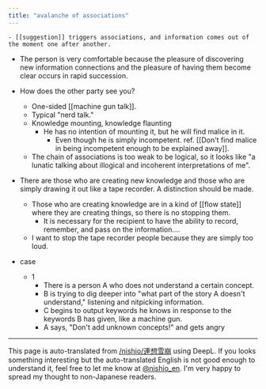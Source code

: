 ```yaml
---
title: "avalanche of associations"
---
```


    - [[suggestion]] triggers associations, and information comes out of the moment one after another.
- The person is very comfortable because the pleasure of discovering new information connections and the pleasure of having them become clear occurs in rapid succession.
- How does the other party see you?
    - One-sided [[machine gun talk]].
    - Typical "nerd talk."
    - Knowledge mounting, knowledge flaunting
        - He has no intention of mounting it, but he will find malice in it.
            - Even though he is simply incompetent. ref. [[Don't find malice in being incompetent enough to be explained away]].
    - The chain of associations is too weak to be logical, so it looks like "a lunatic talking about illogical and incoherent interpretations of me".
- There are those who are creating new knowledge and those who are simply drawing it out like a tape recorder. A distinction should be made.
    - Those who are creating knowledge are in a kind of [[flow state]] where they are creating things, so there is no stopping them.
        - It is necessary for the recipient to have the ability to record, remember, and pass on the information....
    - I want to stop the tape recorder people because they are simply too loud.

- case
    - 1
        - There is a person A who does not understand a certain concept.
        - B is trying to dig deeper into "what part of the story A doesn't understand," listening and nitpicking information.
        - C begins to output keywords he knows in response to the keywords B has given, like a machine gun.
        - A says, "Don't add unknown concepts!" and gets angry

---
This page is auto-translated from [/nishio/連想雪崩](https://scrapbox.io/nishio/連想雪崩) using DeepL. If you looks something interesting but the auto-translated English is not good enough to understand it, feel free to let me know at [@nishio_en](https://twitter.com/nishio_en). I'm very happy to spread my thought to non-Japanese readers.